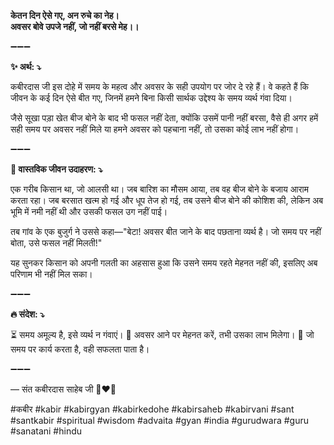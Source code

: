 **केतन दिन ऐसे गए, अन रुचे का नेह।**\
**अवसर बोवे उपजे नहीं, जो नहीं बरसे मेह।।**

➖➖➖

**✨ अर्थ: ⤵**

कबीरदास जी इस दोहे में समय के महत्व और अवसर के सही उपयोग पर जोर दे रहे हैं। वे कहते हैं कि जीवन के कई दिन ऐसे बीत गए, जिनमें हमने बिना किसी सार्थक उद्देश्य के समय व्यर्थ गंवा दिया।

जैसे सूखा पड़ा खेत बीज बोने के बाद भी फसल नहीं देता, क्योंकि उसमें पानी नहीं बरसा, वैसे ही अगर हमें सही समय पर अवसर नहीं मिले या हमने अवसर को पहचाना नहीं, तो उसका कोई लाभ नहीं होगा।

➖➖➖

**🌾 वास्तविक जीवन उदाहरण: ⤵**

एक गरीब किसान था, जो आलसी था। जब बारिश का मौसम आया, तब वह बीज बोने के बजाय आराम करता रहा। जब बरसात खत्म हो गई और धूप तेज हो गई, तब उसने बीज बोने की कोशिश की, लेकिन अब भूमि में नमी नहीं थी और उसकी फसल उग नहीं पाई।

तब गांव के एक बुजुर्ग ने उससे कहा—"बेटा! अवसर बीत जाने के बाद पछताना व्यर्थ है। जो समय पर नहीं बोता, उसे फसल नहीं मिलती!"

यह सुनकर किसान को अपनी गलती का अहसास हुआ कि उसने समय रहते मेहनत नहीं की, इसलिए अब परिणाम भी नहीं मिल सका।

➖➖➖

**🔥 संदेश: ⤵**

⏳ समय अमूल्य है, इसे व्यर्थ न गंवाएं।
🌱 अवसर आने पर मेहनत करें, तभी उसका लाभ मिलेगा।
🚀 जो समय पर कार्य करता है, वही सफलता पाता है।

➖➖➖

— संत कबीरदास साहेब जी 🙏❤️💯

#कबीर #kabir #kabirgyan #kabirkedohe #kabirsaheb #kabirvani #sant #santkabir #spiritual #wisdom #advaita #gyan #india #gurudwara #guru #sanatani #hindu
